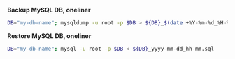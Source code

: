 **Backup MySQL DB, oneliner**
```bash
DB="my-db-name"; mysqldump -u root -p $DB > ${DB}_$(date +%Y-%m-%d_%H-%M).sql
```

**Restore MySQL DB, oneliner**
```bash
DB="my-db-name"; mysql -u root -p $DB < ${DB}_yyyy-mm-dd_hh-mm.sql
```
